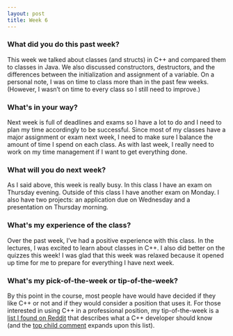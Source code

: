 ```yaml
---
layout: post
title: Week 6
---
```


### What did you do this past week?
This week we talked about classes (and structs) in C++ and compared them to classes in Java. We also discussed constructors, destructors, and the differences between the initialization and assignment of a variable. On a personal note, I was on time to class more than in the past few weeks. (However, I wasn’t on time to every class so I still need to improve.)

### What's in your way?
Next week is full of deadlines and exams so I have a lot to do and I need to plan my time accordingly to be successful. Since most of my classes have a major assignment or exam next week, I need to make sure I balance the amount of time I spend on each class. As with last week, I really need to work on my time management if I want to get everything done.

### What will you do next week?
As I said above, this week is really busy. In this class I have an exam on Thursday evening. Outside of this class I have another exam on Monday. I also have two projects: an application due on Wednesday and a presentation on Thursday morning.

### What's my experience of the class?
Over the past week, I’ve had a positive experience with this class. In the lectures, I was excited to learn about classes in C++. I also did better on the quizzes this week! I was glad that this week was relaxed because it opened up time for me to prepare for everything I have next week.

### What's my pick-of-the-week or tip-of-the-week?
By this point in the course, most people have would have decided if they like C++ or not and if they would consider a position that uses it. For those interested in using C++ in a professional position, my tip-of-the-week is a [list I found on Reddit](https://www.reddit.com/r/cscareerquestions/comments/2q7oo6/a_strong_understanding_of_c/cn3ncu6/) that describes what a C++ developer should know (and the [top child comment](https://www.reddit.com/r/cscareerquestions/comments/2q7oo6/a_strong_understanding_of_c/cn4e4r6/) expands upon this list). 
